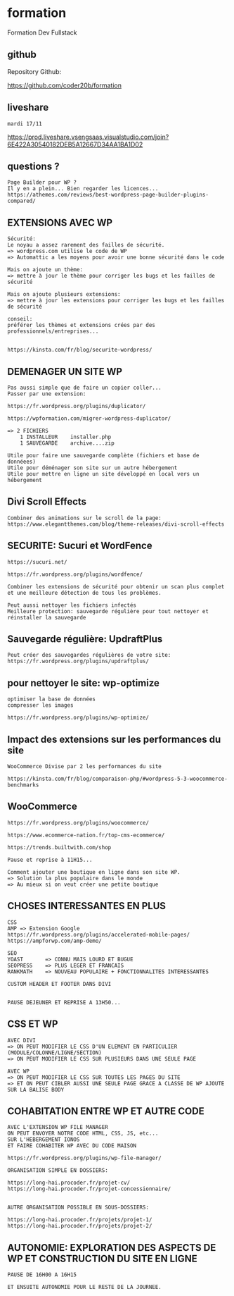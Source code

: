 # formation

Formation Dev Fullstack

## github

Repository Github:

https://github.com/coder20b/formation

## liveshare

    mardi 17/11

https://prod.liveshare.vsengsaas.visualstudio.com/join?6E422A30540182DEB5A12667D34AA1BA1D02

## questions ?

    Page Builder pour WP ?
    Il y en a plein... Bien regarder les licences...
    https://athemes.com/reviews/best-wordpress-page-builder-plugins-compared/


## EXTENSIONS AVEC WP

    Sécurité:
    Le noyau a assez rarement des failles de sécurité.
    => wordpress.com utilise le code de WP
    => Automattic a les moyens pour avoir une bonne sécurité dans le code

    Mais on ajoute un thème:
    => mettre à jour le thème pour corriger les bugs et les failles de sécurité

    Mais on ajoute plusieurs extensions:
    => mettre à jour les extensions pour corriger les bugs et les failles de sécurité

    conseil:
    préférer les thèmes et extensions crées par des professionnels/entreprises...


    https://kinsta.com/fr/blog/securite-wordpress/


## DEMENAGER UN SITE WP

    Pas aussi simple que de faire un copier coller...
    Passer par une extension:

    https://fr.wordpress.org/plugins/duplicator/

    https://wpformation.com/migrer-wordpress-duplicator/

    => 2 FICHIERS
        1 INSTALLEUR    installer.php
        1 SAUVEGARDE    archive....zip

    Utile pour faire une sauvegarde complète (fichiers et base de donnéees)
    Utile pour déménager son site sur un autre hébergement
    Utile pour mettre en ligne un site développé en local vers un hébergement


## Divi Scroll Effects

    Combiner des animations sur le scroll de la page:
    https://www.elegantthemes.com/blog/theme-releases/divi-scroll-effects


## SECURITE: Sucuri et WordFence

    https://sucuri.net/

    https://fr.wordpress.org/plugins/wordfence/

    Combiner les extensions de sécurité pour obtenir un scan plus complet
    et une meilleure détection de tous les problèmes.

    Peut aussi nettoyer les fichiers infectés
    Meilleure protection: sauvegarde régulière pour tout nettoyer et réinstaller la sauvegarde

## Sauvegarde régulière: UpdraftPlus

    Peut créer des sauvegardes régulières de votre site:
    https://fr.wordpress.org/plugins/updraftplus/

## pour nettoyer le site: wp-optimize

    optimiser la base de données
    compresser les images

    https://fr.wordpress.org/plugins/wp-optimize/

## Impact des extensions sur les performances du site

    WooCommerce Divise par 2 les performances du site

    https://kinsta.com/fr/blog/comparaison-php/#wordpress-5-3-woocommerce-benchmarks


## WooCommerce

    https://fr.wordpress.org/plugins/woocommerce/

    https://www.ecommerce-nation.fr/top-cms-ecommerce/

    https://trends.builtwith.com/shop

    Pause et reprise à 11H15...

    Comment ajouter une boutique en ligne dans son site WP.
    => Solution la plus populaire dans le monde
    => Au mieux si on veut créer une petite boutique


## CHOSES INTERESSANTES EN PLUS


    CSS
    AMP => Extension Google
    https://fr.wordpress.org/plugins/accelerated-mobile-pages/
    https://ampforwp.com/amp-demo/

    SEO
    YOAST       => CONNU MAIS LOURD ET BUGUE
    SEOPRESS    => PLUS LEGER ET FRANCAIS
    RANKMATH    => NOUVEAU POPULAIRE + FONCTIONNALITES INTERESSANTES

    CUSTOM HEADER ET FOOTER DANS DIVI


    PAUSE DEJEUNER ET REPRISE A 13H50...


## CSS ET WP

    AVEC DIVI
    => ON PEUT MODIFIER LE CSS D'UN ELEMENT EN PARTICULIER (MODULE/COLONNE/LIGNE/SECTION)
    => ON PEUT MODIFIER LE CSS SUR PLUSIEURS DANS UNE SEULE PAGE

    AVEC WP
    => ON PEUT MODIFIER LE CSS SUR TOUTES LES PAGES DU SITE
    => ET ON PEUT CIBLER AUSSI UNE SEULE PAGE GRACE A CLASSE DE WP AJOUTE SUR LA BALISE BODY


## COHABITATION ENTRE WP ET AUTRE CODE

    AVEC L'EXTENSION WP FILE MANAGER
    ON PEUT ENVOYER NOTRE CODE HTML, CSS, JS, etc...
    SUR L'HEBERGEMENT IONOS
    ET FAIRE COHABITER WP AVEC DU CODE MAISON

    https://fr.wordpress.org/plugins/wp-file-manager/

    ORGANISATION SIMPLE EN DOSSIERS:

    https://long-hai.procoder.fr/projet-cv/
    https://long-hai.procoder.fr/projet-concessionnaire/


    AUTRE ORGANISATION POSSIBLE EN SOUS-DOSSIERS:

    https://long-hai.procoder.fr/projets/projet-1/
    https://long-hai.procoder.fr/projets/projet-2/


## AUTONOMIE: EXPLORATION DES ASPECTS DE WP ET CONSTRUCTION DU SITE EN LIGNE

    PAUSE DE 16H00 A 16H15

    ET ENSUITE AUTONOMIE POUR LE RESTE DE LA JOURNEE.
    




















    









































